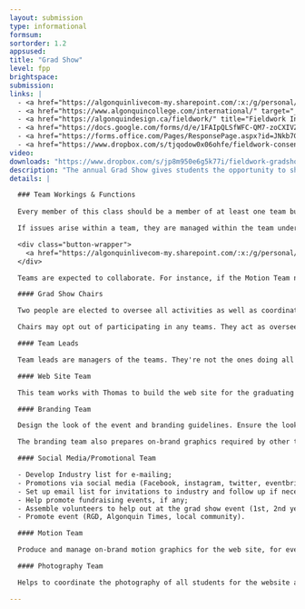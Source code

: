 ```yaml
---
layout: submission
type: informational
formsum:
sortorder: 1.2
appsused:
title: "Grad Show"
level: fpp
brightspace: 
submission:
links: |
  - <a href="https://algonquinlivecom-my.sharepoint.com/:x:/g/personal/paradia_algonquincollege_com/EXHtI3FYf2hPoVLloOpmSBwB9X_yMloIb7awnJl13WR6dA?e=GUMXJ2" target="_blank" title="Activity Log Spreadsheet">Activity Log Spreadsheet</a>
  - <a href="https://www.algonquincollege.com/international/" target="_blank" title="Algonquin's International Education Centre">International Education Centre</a>
  - <a href="https://algonquindesign.ca/fieldwork/" title="Fieldwork Info for Employers" target="_blank">Fieldwork Info for Employers</a>
  - <a href="https://docs.google.com/forms/d/e/1FAIpQLSfWFC-QM7-zoCXIVZZcprjPr9TaHt9B_ZlixE3Krz9-QVaxbA/viewform" title="Employers Fieldwork Request" target="_blank">Employers Fieldwork Request</a>
  - <a href="https://forms.office.com/Pages/ResponsePage.aspx?id=JNkb7GoKqUqqicmAMWwESfjne9J-c6VKlt4hDsO6Z5ZURUU5WFowU1MxVTdLQzNQVUc0NzVRTEpLWS4u" title="Form: I Got My Fieldwork!" target="_blank">I Got My Fieldwork!</a>
  - <a href="https://www.dropbox.com/s/tjqodow0x06ohfe/fieldwork-consent-form-2021.pdf?dl=1" title="Fieldwork Consent Form">Fieldwork Consent Form PDF</a>
video: 
downloads: "https://www.dropbox.com/s/jp8m950e6g5k77i/fieldwork-gradshow-downloads.zip?dl=1"
description: "The annual Grad Show gives students the opportunity to showcase the design work you've completed in the last three years. It's an opportunity for students, their families, faculty and industry to gather virtually to celebrate before graduation."
details: |

  ### Team Workings & Functions
  
  Every member of this class should be a member of at least one team but can also be on every team they have time/interest in. Each team will agree on a team lead.

  If issues arise within a team, they are managed within the team under the direction of the team lead. If the issue cannot be resolved, it can be escalated to the chairs. If it still is not resolved, it is brought to Alain.

  <div class="button-wrapper">
    <a href="https://algonquinlivecom-my.sharepoint.com/:x:/g/personal/paradia_algonquincollege_com/EXHtI3FYf2hPoVLloOpmSBwB9X_yMloIb7awnJl13WR6dA?e=GUMXJ2" title="Join a team." class="button">Join a Team</a>
  </div>

  Teams are expected to collaborate. For instance, if the Motion Team needs brand graphics to use in After Effects, they'll request them with specifications from the Branding Team.

  #### Grad Show Chairs

  Two people are elected to oversee all activities as well as coordinate and attend meetings with team leads. They meet with Alain to provide progress updates.

  Chairs may opt out of participating in any teams. They act as overseers of and liaisons between all the teams leads and report to Alain.

  #### Team Leads

  Team leads are managers of the teams. They're not the ones doing all the work. They delegate and to their part of the work. They ensure that everyone in the team does their fair share of work. If someone's not pulling their weight, Alain finds out...

  #### Web Site Team

  This team works with Thomas to build the web site for the graduating cohort.

  #### Branding Team

  Design the look of the event and branding guidelines. Ensure the look is applied to all promotional items (print/web/motion). Design email invitations.

  The branding team also prepares on-brand graphics required by other teams.

  #### Social Media/Promotional Team

  - Develop Industry list for e-mailing;
  - Promotions via social media (Facebook, instagram, twitter, eventbrite);
  - Set up email list for invitations to industry and follow up if necessary;
  - Help promote fundraising events, if any;
  - Assemble volunteers to help out at the grad show event (1st, 2nd year students)
  - Promote event (RGD, Algonquin Times, local community).

  #### Motion Team

  Produce and manage on-brand motion graphics for the web site, for event promotions.

  #### Photography Team

  Helps to coordinate the photography of all students for the website and promotion of events and grad show. Oversees editing of photos.

---
```

